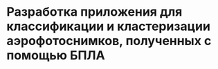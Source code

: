 # Разработка приложения для классификации и кластеризации аэрофотоснимков, полученных с помощью БПЛА

